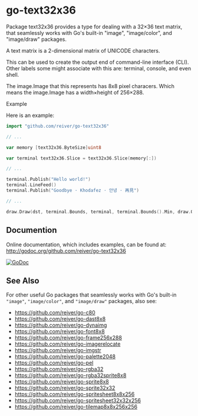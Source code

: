 # go-text32x36

Package text32x36 provides a type for dealing with a 32×36 text matrix,
that seamlessly works with Go's built-in "image", "image/color", and "image/draw" packages.

A text matrix is a 2-dimensional matrix of UNICODE characters.

This can be used to create the output end of command-line interface (CLI).
Other labels some might associate with this are: terminal, console, and even shell.

The image.Image that this represents has 8x8 pixel characers.
Which means the image.Image has a width×height of 256×288.

Example

Here is an example:
```go
import "github.com/reiver/go-text32x36"

// ...

var memory [text32x36.ByteSize]uint8

var terminal text32x36.Slice = text32x36.Slice(memory[:])

// ...

terminal.Publish("Hello world!")
terminal.LineFeed()
terminal.Publish("Goodbye · Khodafez · 안녕 · 再見")

// ...

draw.Draw(dst, terminal.Bounds, terminal, terminal.Bounds().Min, draw.Over)
```

## Documention

Online documentation, which includes examples, can be found at: http://godoc.org/github.com/reiver/go-text32x36

[![GoDoc](https://godoc.org/github.com/reiver/go-text32x36?status.svg)](https://godoc.org/github.com/reiver/go-text32x36)

## See Also

For other useful Go packages that seamlessly works with Go's built-in `"image"`, `"image/color"`, and `"image/draw"` packages, also see:

* https://github.com/reiver/go-c80
* https://github.com/reiver/go-dast8x8
* https://github.com/reiver/go-dynaimg
* https://github.com/reiver/go-font8x8
* https://github.com/reiver/go-frame256x288
* https://github.com/reiver/go-imagerelocate
* https://github.com/reiver/go-imgstr
* https://github.com/reiver/go-palette2048
* https://github.com/reiver/go-pel
* https://github.com/reiver/go-rgba32
* https://github.com/reiver/go-rgba32sprite8x8
* https://github.com/reiver/go-sprite8x8
* https://github.com/reiver/go-sprite32x32
* https://github.com/reiver/go-spritesheet8x8x256
* https://github.com/reiver/go-spritesheet32x32x256
* https://github.com/reiver/go-tilemap8x8x256x256
